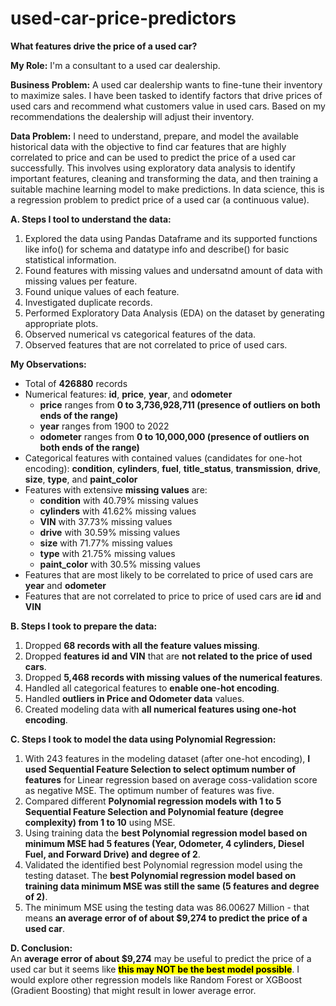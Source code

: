 # used-car-price-predictors
**What features drive the price of a used car?**

**My Role:** I'm a consultant to a used car dealership.

**Business Problem:** A used car dealership wants to fine-tune their inventory to maximize sales. I have been tasked to identify factors that drive prices of used cars and recommend what customers value in used cars. Based on my recommendations the dealership will adjust their inventory.

**Data Problem:** I need to understand, prepare, and model the available historical data with the objective to find car features that are highly correlated to price and can be used to predict the price of a used car successfully. This involves using exploratory data analysis to identify important features, cleaning and transforming the data, and then training a suitable machine learning model to make predictions. In data science, this is a regression problem to predict price of a used car (a continuous value).

<b>A. Steps I tool to understand the data:</b>
1. Explored the data using Pandas Dataframe and its supported functions like info() for schema and datatype info and describe() for basic statistical information.
2. Found features with missing values and undersatnd amount of data with missing values per feature.
3. Found unique values of each feature.
4. Investigated duplicate records.
5. Performed Exploratory Data Analysis (EDA) on the dataset by generating appropriate plots.
6. Observed numerical vs categorical features of the data.
7. Observed features that are not correlated to price of used cars.

**My Observations:**
* Total of **426880** records
* Numerical features: **id**, **price**, **year**, and **odometer**
    * **price** ranges from <b>0 to 3,736,928,711 (presence of outliers on both ends of the range)</b>
    * **year** ranges from 1900 to 2022
    * **odometer** ranges from <b>0 to 10,000,000 (presence of outliers on both ends of the range)</b>
* Categorical features with contained values (candidates for one-hot encoding): **condition**, **cylinders**, **fuel**, **title_status**, **transmission**, **drive**, **size**, **type**, and **paint_color**
* Features with extensive <b>missing values</b> are:
    * **condition** with 40.79% missing values
    * **cylinders** with 41.62% missing values
    * **VIN** with 37.73% missing values
    * **drive** with 30.59% missing values
    * **size** with 71.77% missing values
    * **type** with 21.75% missing values
    * **paint_color** with 30.5% missing values
* Features that are most likely to be correlated to price of used cars are **year** and **odometer**
* Features that are not correlated to price to price of used cars are **id** and **VIN**

<b>B. Steps I took to prepare the data:</b>
1. Dropped <b>68 records with all the feature values missing</b>.
2. Dropped <b>features id and VIN</b> that are <b>not related to the price of used cars</b>.
3. Dropped <b>5,468 records with missing values of the numerical features</b>.
4. Handled all categorical features to <b>enable one-hot encoding</b>.
5. Handled <b>outliers in Price and Odometer data</b> values.
6. Created modeling data with <b>all numerical features using one-hot encoding</b>.

<b>C. Steps I took to model the data using Polynomial Regression:</b>
1. With 243 features in the modeling dataset (after one-hot encoding), <b>I used Sequential Feature Selection to select optimum number of features</b> for Linear regression based on average coss-validation score as negative MSE. The optimum number of features was five.
3. Compared different <b>Polynomial regression models with 1 to 5 Sequential Feature Selection and Polynomial feature (degree complexity) from 1 to 10</b> using MSE.
4. Using training data the <b>best Polynomial regression model based on minimum MSE had 5 features (Year, Odometer, 4 cylinders, Diesel Fuel, and Forward Drive) and degree of 2</b>.
5. Validated the identified best Polynomial regression model using the testing dataset. The <b>best Polynomial regression model based on training data minimum MSE was still the same (5 features and degree of 2)</b>.
6. The minimum MSE using the testing data was 86.00627 Million - that means <b>an average error of of about $9,274 to predict the price of a used car</b>.

<b>D. Conclusion:</b><br>
An <b>average error of about $9,274</b> may be useful to predict the price of a used car but it seems like <b><mark>this may NOT be the best model possible</mark></b>. I would explore other regression models like Random Forest or XGBoost (Gradient Boosting) that might result in lower average error.
